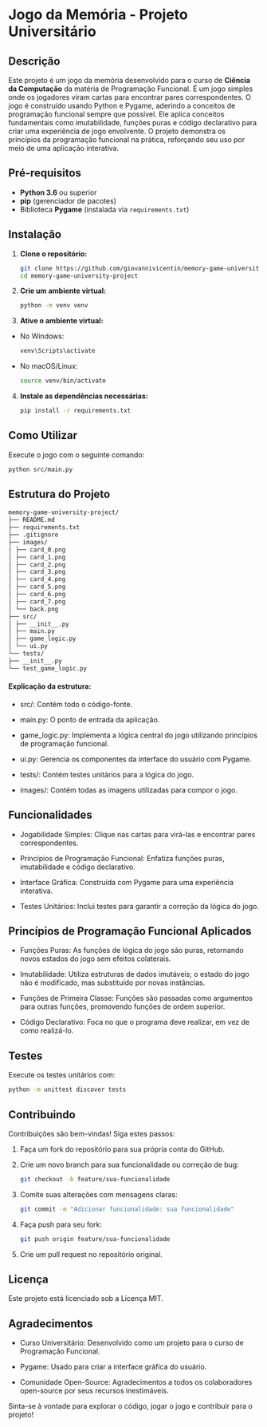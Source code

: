 # Jogo da Memória - Projeto Universitário

## Descrição

Este projeto é um jogo da memória desenvolvido para o curso de **Ciência da Computação** da matéria de Programação Funcional. É um jogo simples onde os jogadores viram cartas para encontrar pares correspondentes. O jogo é construído usando Python e Pygame, aderindo a conceitos de programação funcional sempre que possível. Ele aplica conceitos fundamentais como imutabilidade, funções puras e código declarativo para criar uma experiência de jogo envolvente. O projeto demonstra os princípios da programação funcional na prática, reforçando seu uso por meio de uma aplicação interativa.

## Pré-requisitos

- **Python 3.6** ou superior
- **pip** (gerenciador de pacotes)
- Biblioteca **Pygame** (instalada via `requirements.txt`)

## Instalação

1. **Clone o repositório:**

   ```bash
   git clone https://github.com/giovannivicentin/memory-game-university-project.git
   cd memory-game-university-project
   ```

2. **Crie um ambiente virtual:**

   ```bash
   python -m venv venv
   ```

3. **Ative o ambiente virtual:**

- No Windows:

  ```bash
  venv\Scripts\activate
  ```

- No macOS/Linux:

  ```bash
  source venv/bin/activate
  ```

4. **Instale as dependências necessárias:**

   ```bash
   pip install -r requirements.txt
   ```

## Como Utilizar

Execute o jogo com o seguinte comando:

```bash
python src/main.py
```

## Estrutura do Projeto

```bash
memory-game-university-project/
├── README.md
├── requirements.txt
├── .gitignore
├── images/
│ ├── card_0.png
│ ├── card_1.png
│ ├── card_2.png
│ ├── card_3.png
│ ├── card_4.png
│ ├── card_5.png
│ ├── card_6.png
│ ├── card_7.png
│ └── back.png
├── src/
│ ├── __init__.py
│ ├── main.py
│ ├── game_logic.py
│ └── ui.py
└── tests/
├── __init__.py
└── test_game_logic.py
```

#### Explicação da estrutura:

- src/: Contém todo o código-fonte.

- main.py: O ponto de entrada da aplicação.

- game_logic.py: Implementa a lógica central do jogo utilizando princípios de programação funcional.

- ui.py: Gerencia os componentes da interface do usuário com Pygame.

- tests/: Contém testes unitários para a lógica do jogo.

- images/: Contém todas as imagens utilizadas para compor o jogo.

## Funcionalidades

- Jogabilidade Simples: Clique nas cartas para virá-las e encontrar pares correspondentes.

- Princípios de Programação Funcional: Enfatiza funções puras, imutabilidade e código declarativo.

- Interface Gráfica: Construída com Pygame para uma experiência interativa.

- Testes Unitários: Inclui testes para garantir a correção da lógica do jogo.

## Princípios de Programação Funcional Aplicados

- Funções Puras: As funções de lógica do jogo são puras, retornando novos estados do jogo sem efeitos colaterais.

- Imutabilidade: Utiliza estruturas de dados imutáveis; o estado do jogo não é modificado, mas substituído por novas instâncias.

- Funções de Primeira Classe: Funções são passadas como argumentos para outras funções, promovendo funções de ordem superior.

- Código Declarativo: Foca no que o programa deve realizar, em vez de como realizá-lo.

## Testes

Execute os testes unitários com:

```bash
python -m unittest discover tests
```

## Contribuindo

Contribuições são bem-vindas! Siga estes passos:

1. Faça um fork do repositório para sua própria conta do GitHub.

2. Crie um novo branch para sua funcionalidade ou correção de bug:

   ```bash
   git checkout -b feature/sua-funcionalidade
   ```

3. Comite suas alterações com mensagens claras:

   ```bash
   git commit -m "Adicionar funcionalidade: sua funcionalidade"
   ```

4. Faça push para seu fork:
   ```bash
   git push origin feature/sua-funcionalidade
   ```

5. Crie um pull request no repositório original.

## Licença

Este projeto está licenciado sob a Licença MIT.

## Agradecimentos

- Curso Universitário: Desenvolvido como um projeto para o curso de Programação Funcional.

- Pygame: Usado para criar a interface gráfica do usuário.

- Comunidade Open-Source: Agradecimentos a todos os colaboradores open-source por seus recursos inestimáveis.

Sinta-se à vontade para explorar o código, jogar o jogo e contribuir para o projeto!
